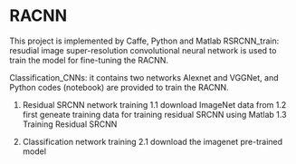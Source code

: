 # RACNN

This project is implemented by Caffe, Python and Matlab
RSRCNN_train: resudial image super-resolution convolutional neural network is used to train the model for fine-tuning the RACNN.

Classification_CNNs: it contains two networks Alexnet and VGGNet, and Python codes (notebook) are provided to train the RACNN. 

1. Residual SRCNN network training 
1.1  download ImageNet data from 
1.2 first geneate training data for training residual SRCNN using Matlab
1.3 Training Residual SRCNN 

2. Classification network training
2.1 download the imagenet pre-trained model 





